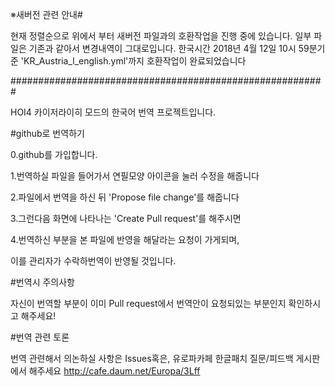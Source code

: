 ※새버전 관련 안내#
              
현재 정렬순으로 위에서 부터 새버전 파일과의 호환작업을 진행 중에 있습니다.
일부 파일은 기존과 같아서 변경내역이 그대로입니다.
한국시간 2018년 4월 12일 10시 59분기준 'KR_Austria_l_english.yml'까지 호환작업이 완료되었습니다
           

#########################################################


HOI4 카이저라이히 모드의 한국어 번역 프로젝트입니다.


#github로 번역하기

0.github를 가입합니다.

1.번역하실 파일을 들어가서 연필모양 아이콘을 눌러 수정을 해줍니다

2.파일에서 번역을 하신 뒤 'Propose file change'를 해줍니다

3.그런다음 화면에 나타나는 'Create Pull request'를 해주시면

4.번역하신 부분을 본 파일에 반영을 해달라는 요청이 가게되며, 

이를 관리자가 수락하번역이 반영될 것입니다.



#번역시 주의사항

자신이 번역할 부분이 이미 Pull request에서 번역안이 요청되있는 부분인지 확인하시고 해주세요!



#번역 관련 토론

번역 관련해서 의논하실 사항은 Issues혹은, 유로파카페 한글패치 질문/피드백 게시판에서 해주세요
http://cafe.daum.net/Europa/3Lff
